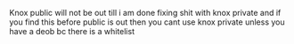 Knox public will not be out till i am done fixing shit with knox private
and if you find this before public is out then you cant use knox private unless you have a deob bc there is a whitelist          
